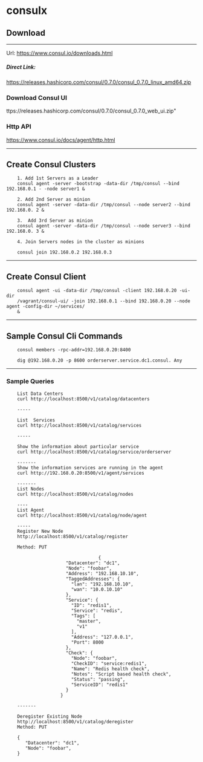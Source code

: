 # consulx


## Download
----

Url: https://www.consul.io/downloads.html

##### Direct Link:
https://releases.hashicorp.com/consul/0.7.0/consul_0.7.0_linux_amd64.zip

### Download Consul UI

ttps://releases.hashicorp.com/consul/0.7.0/consul_0.7.0_web_ui.zip"

### Http API 

https://www.consul.io/docs/agent/http.html

-----

## Create Consul Clusters

        1. Add 1st Servers as a Leader
        consul agent -server -bootstrap -data-dir /tmp/consul --bind 192.168.0.1 - -node server1 &

        2. Add 2nd Server as minion
        consul agent -server -data-dir /tmp/consul --node server2 --bind 192.168.0. 2 &

        3.  Add 3rd Server as minion
        consul agent -server -data-dir /tmp/consul --node server3 --bind 192.168.0. 3 &

        4. Join Servers nodes in the cluster as minions

        consul join 192.168.0.2 192.168.0.3

----
## Create Consul Client
        consul agent -ui -data-dir /tmp/consul -client 192.168.0.20 -ui-dir
        /vagrant/consul-ui/ -join 192.168.0.1 --bind 192.168.0.20 --node agent -config-dir ~/services/
        &

-----
## Sample Consul Cli Commands

        consul members -rpc-addr=192.168.0.20:8400

        dig @192.168.0.20 -p 8600 orderserver.service.dc1.consul. Any

-----
### Sample Queries

        List Data Centers
        curl http://localhost:8500/v1/catalog/datacenters
        
        -----

        List  Services
        curl http://localhost:8500/v1/catalog/services

        -----
        
        Show the information about particular service
        curl http://localhost:8500/v1/catalog/service/orderserver

        -------
        Show the information services are running in the agent
        curl http://192.168.0.20:8500/v1/agent/services
        
        -------
        List Nodes
        curl http://localhost:8500/v1/catalog/nodes

        ----
        List Agent
        curl http://localhost:8500/v1/catalog/node/agent
        
        -----
        Register New Node
        http://localhost:8500/v1/catalog/register

        Method: PUT

                                      {
                          "Datacenter": "dc1",
                          "Node": "foobar",
                          "Address": "192.168.10.10",
                          "TaggedAddresses": {
                            "lan": "192.168.10.10",
                            "wan": "10.0.10.10"
                          },
                          "Service": {
                            "ID": "redis1",
                            "Service": "redis",
                            "Tags": [
                              "master",
                              "v1"
                            ],
                            "Address": "127.0.0.1",
                            "Port": 8000
                          },
                          "Check": {
                            "Node": "foobar",
                            "CheckID": "service:redis1",
                            "Name": "Redis health check",
                            "Notes": "Script based health check",
                            "Status": "passing",
                            "ServiceID": "redis1"
                          }
                        }
 
        -------
        
        Deregister Existing Node
        http://localhost:8500/v1/catalog/deregister
        Method: PUT

        {
           "Datacenter": "dc1",
           "Node": "foobar",
        }
